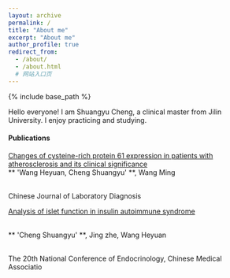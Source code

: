 ```yaml
---
layout: archive
permalink: /
title: "About me"
excerpt: "About me"
author_profile: true
redirect_from: 
  - /about/
  - /about.html
  # 网站入口页
---
```


{% include base_path %}

Hello everyone!
I am Shuangyu Cheng, a clinical master from Jilin University. I enjoy practicing and studying.

#### Publications
[Changes of cysteine-rich protein 61 expression in patients with atherosclerosis and its clinical significance](http://chengsy11.github.io/files/paper1.pdf)
  <br>** 'Wang Heyuan, Cheng Shuangyu' **,  Wang Ming  
  
  <br>Chinese Journal of Laboratory Diagnosis
  
[Analysis of islet function in insulin autoimmune syndrome](http://chengsy11.github.io/files/poster.jpeg)

  <br>** 'Cheng Shuangyu' **, Jing zhe, Wang Heyuan  
  
  <br> The 20th National Conference of Endocrinology, Chinese Medical Associatio
